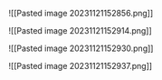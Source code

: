 ![[Pasted image 20231121152856.png]]

![[Pasted image 20231121152914.png]]

![[Pasted image 20231121152930.png]]

![[Pasted image 20231121152937.png]]

